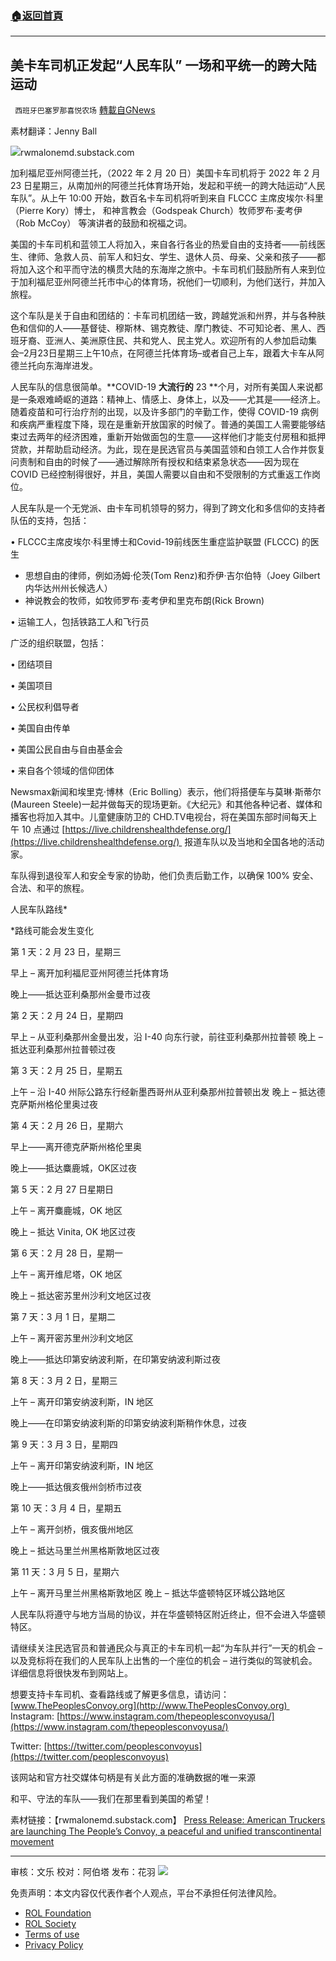 ###  [:house:返回首頁](https://github.com/ourhimalayas/txt)
---


## 美卡车司机正发起“人民车队” 一场和平统一的跨大陆运动
` 西班牙巴塞罗那喜悦农场` [轉載自GNews](https://gnews.org/zh-hans/2048258/)

素材翻译：Jenny Ball

![](https://assets.gnews.org/wp-content/uploads/2022/02/image-2071-edited.png)rwmalonemd.substack.com

加利福尼亚州阿德兰托，（2022 年 2 月 20 日）美国卡车司机将于 2022 年 2 月 23 日星期三，从南加州的阿德兰托体育场开始，发起和平统一的跨大陆运动“人民车队”。从上午 10:00 开始，数百名卡车司机将听到来自 FLCCC 主席皮埃尔·科里（Pierre Kory）博士， 和神言教会（Godspeak Church）牧师罗布·麦考伊（Rob McCoy） 等演讲者的鼓励和祝福之词。

美国的卡车司机和蓝领工人将加入，来自各行各业的热爱自由的支持者——前线医生、律师、急救人员、前军人和妇女、学生、退休人员、母亲、父亲和孩子——都将加入这个和平而守法的横贯大陆的东海岸之旅中。卡车司机们鼓励所有人来到位于加利福尼亚州阿德兰托市中心的体育场，祝他们一切顺利，为他们送行，并加入旅程。

这个车队是关于自由和团结的：卡车司机团结一致，跨越党派和州界，并与各种肤色和信仰的人——基督徒、穆斯林、锡克教徒、摩门教徒、不可知论者、黑人、西班牙裔、亚洲人、美洲原住民、共和党人、民主党人。欢迎所有的人参加启动集会–2月23日星期三上午10点，在阿德兰托体育场–或者自己上车，跟着大卡车从阿德兰托向东海岸进发。

人民车队的信息很简单。**COVID-19 **大流行的** 23 **个月，对所有美国人来说都是一条艰难崎岖的道路：精神上、情感上、身体上，以及——尤其是——经济上。随着疫苗和可行治疗剂的出现，以及许多部门的辛勤工作，使得 COVID-19 病例和疾病严重程度下降，现在是重新开放国家的时候了。普通的美国工人需要能够结束过去两年的经济困难，重新开始做面包的生意——这样他们才能支付房租和抵押贷款，并帮助启动经济。为此，现在是民选官员与美国蓝领和白领工人合作并恢复问责制和自由的时候了——通过解除所有授权和结束紧急状态——因为现在 COVID 已经控制得很好，并且，美国人需要以自由和不受限制的方式重返工作岗位。

人民车队是一个无党派、由卡车司机领导的努力，得到了跨文化和多信仰的支持者队伍的支持，包括：

• FLCCC主席皮埃尔·科里博士和Covid-19前线医生重症监护联盟 (FLCCC) 的医生

- 思想自由的律师，例如汤姆·伦茨(Tom Renz)和乔伊·吉尔伯特（Joey Gilbert 内华达州州长候选人）
- 神说教会的牧师，如牧师罗布·麦考伊和里克布朗(Rick Brown)


• 运输工人，包括铁路工人和飞行员

广泛的组织联盟，包括：

• 团结项目

• 美国项目

• 公民权利倡导者

• 美国自由传单

• 美国公民自由与自由基金会

• 来自各个领域的信仰团体

Newsmax新闻和埃里克·博林（Eric Bolling）表示，他们将搭便车与莫琳·斯蒂尔(Maureen Steele)一起并做每天的现场更新。《大纪元》和其他各种记者、媒体和播客也将加入其中。儿童健康防卫的 CHD.TV电视台，将在美国东部时间每天上午 10 点通过 [https://live.childrenshealthdefense.org/](https://live.childrenshealthdefense.org/)  报道车队以及当地和全国各地的活动家。

车队得到退役军人和安全专家的协助，他们负责后勤工作，以确保 100% 安全、合法、和平的旅程。

人民车队路线\*

\*路线可能会发生变化

第 1 天：2 月 23 日，星期三

早上 – 离开加利福尼亚州阿德兰托体育场

晚上——抵达亚利桑那州金曼市过夜

第 2 天：2 月 24 日，星期四

早上 – 从亚利桑那州金曼出发，沿 I-40 向东行驶，前往亚利桑那州拉普顿 晚上 – 抵达亚利桑那州拉普顿过夜

第 3 天：2 月 25 日，星期五

上午 – 沿 I-40 州际公路东行经新墨西哥州从亚利桑那州拉普顿出发 晚上 – 抵达德克萨斯州格伦里奥过夜

第 4 天：2 月 26 日，星期六

早上——离开德克萨斯州格伦里奥

晚上——抵达麋鹿城，OK区过夜

第 5 天：2 月 27 日星期日

上午 – 离开麋鹿城，OK 地区

晚上 – 抵达 Vinita, OK 地区过夜

第 6 天：2 月 28 日，星期一

上午 – 离开维尼塔，OK 地区

晚上 – 抵达密苏里州沙利文地区过夜

第 7 天：3 月 1 日，星期二

上午 – 离开密苏里州沙利文地区

晚上——抵达印第安纳波利斯，在印第安纳波利斯过夜

第 8 天：3 月 2 日，星期三

上午 – 离开印第安纳波利斯，IN 地区

晚上——在印第安纳波利斯的印第安纳波利斯稍作休息，过夜

第 9 天：3 月 3 日，星期四

上午 – 离开印第安纳波利斯，IN 地区

晚上——抵达俄亥俄州剑桥市过夜

第 10 天：3 月 4 日，星期五

上午 – 离开剑桥，俄亥俄州地区

晚上 – 抵达马里兰州黑格斯敦地区过夜

第 11 天：3 月 5 日，星期六

上午 – 离开马里兰州黑格斯敦地区 晚上 – 抵达华盛顿特区环城公路地区

人民车队将遵守与地方当局的协议，并在华盛顿特区附近终止，但不会进入华盛顿特区。

请继续关注民选官员和普通民众与真正的卡车司机一起“为车队并行”一天的机会 – 以及竞标将在我们的人民车队上出售的一个座位的机会 – 进行类似的驾驶机会。 详细信息将很快发布到网站上。

想要支持卡车司机、查看路线或了解更多信息，请访问：[www.ThePeoplesConvoy.org](http://www.ThePeoplesConvoy.org)  Instagram: [https://www.instagram.com/thepeoplesconvoyusa/](https://www.instagram.com/thepeoplesconvoyusa/)

Twitter: [https://twitter.com/peoplesconvoyus](https://twitter.com/peoplesconvoyus)

该网站和官方社交媒体句柄是有关此方面的准确数据的唯一来源

和平、守法的车队——我们在那里看到美国的希望！

素材链接：【rwmalonemd.substack.com】 [Press Release: American Truckers are launching The People’s Convoy, a peaceful and unified transcontinental movement](https://rwmalonemd.substack.com/p/press-release-american-truckers-are?token=eyJ1c2VyX2lkIjo2NTYwMTc4NSwicG9zdF9pZCI6NDkwODQzMTUsIl8iOiJsdGFHKyIsImlhdCI6MTY0NTQ0ODcxMiwiZXhwIjoxNjQ1NDUyMzEyLCJpc3MiOiJwdWItNTgzMjAwIiwic3ViIjoicG9zdC1yZWFjdGlvbiJ9.4P7MrvEn3uKxrohnNaQ9qOJh61LSF4twLyn9X57RJtc&amp;utm_source=url)

* * *

审核：文乐
校对：阿伯塔
发布：花羽
![](https://assets.gnews.org/wp-content/uploads/2022/02/西喜-7.jpeg)
 

免责声明：本文内容仅代表作者个人观点，平台不承担任何法律风险。

- [ROL Foundation](https://rolfoundation.org/)
- [ROL Society](https://rolsociety.org/)
- [Terms of use](https://gnews.org/terms-of-use-3/)
- [Privacy Policy](https://gnews.org/privacy-policy/)
